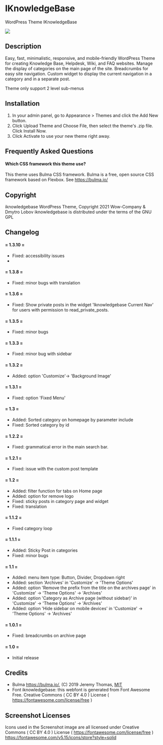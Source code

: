 # IKnowledgeBase
 WordPress Theme IKnowledgeBase

![](https://wow-estore.com/wp-content/uploads/edd/2021/09/IKnowledgeBase-Pro.png)

## Description

Easy, fast, minimalistic, responsive, and mobile-friendly WordPress Theme for creating Knowledge Base, Helpdesk, Wiki, and FAQ websites. Manage the display of categories on the main page of the site. Breadcrumbs for easy site navigation. Custom widget to display the current navigation in a category and in a separate post.

Theme only support 2 level sub-menus

## Installation

1. In your admin panel, go to Appearance > Themes and click the Add New button.
2. Click Upload Theme and Choose File, then select the theme's .zip file. Click Install Now.
3. Click Activate to use your new theme right away.


## Frequently Asked Questions

#### Which CSS framework this theme use?

This theme uses Bulma CSS framework. Bulma is a free, open source CSS framework based on Flexbox. See https://bulma.io/

## Copyright

iknowledgebase WordPress Theme, Copyright 2021 Wow-Company & Dmytro Lobov
iknowledgebase is distributed under the terms of the GNU GPL

## Changelog

#### = 1.3.10 =
* Fixed: accessibility issues
* 
#### = 1.3.8 =
* Fixed: minor bugs with translation

#### = 1.3.6 =
* Fixed: Show private posts in the widget 'Iknowledgebase Current Nav' for users with permission to read_private_posts.

#### = 1.3.5 =
* Fixed: minor bugs

#### = 1.3.3 =
* Fixed: minor bug with sidebar

#### = 1.3.2 =
* Added: option 'Customize'-> 'Background Image'

#### = 1.3.1 =
* Fixed: option 'Fixed Menu'

#### = 1.3 =
* Added: Sorted category on homepage by parameter include
* Fixed: Sorted category by id

#### = 1.2.2 =
* Fixed: grammatical error in the main search bar.

#### = 1.2.1 =
* Fixed: issue with the custom post template

#### = 1.2 =
* Added: filter function for tabs on Home page
* Added: option for remove logo
* Fixed: sticky posts in category page and widget
* Fixed: translation


#### = 1.1.2 =
* Fixed category loop

#### = 1.1.1 =
* Added: Sticky Post in categories
* Fixed: minor bugs

#### = 1.1 =
* Added: menu item type: Button, Divider, Dropdown right
* Added: section 'Archives' in 'Customize' -> 'Theme Options'
* Added: option 'Remove the prefix from the title on the archives page' in 'Customize' -> 'Theme Options' -> 'Archives'
* Added: option 'Category as Archive page (without sidebar)' in 'Customize' -> 'Theme Options' -> 'Archives'
* Added: option 'Hide sidebar on mobile devices' in 'Customize' -> 'Theme Options' -> 'Archives'

#### = 1.0.1 =
* Fixed: breadcrumbs on archive page

#### = 1.0 =
* Initial release

## Credits

* Bulma https://bulma.io/, (C) 2019 Jeremy Thomas, [MIT](https://opensource.org/licenses/MIT)
* Font iknowledgebase: this webfont is generated from Font Awesome Free. Creative Commons ( CC BY 4.0 ) License ( https://fontawesome.com/license/free )

## Screenshot Licenses

Icons used in the Screenshot image are all licensed under Creative Commons ( CC BY 4.0 ) License ( https://fontawesome.com/license/free )
https://fontawesome.com/v5.15/icons/store?style=solid
